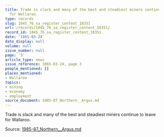 ```yaml
---
title: Trade is slack and many of the best and steadiest miners continue to leave
  for Wallaroo.
type: records
slug: 1845_76_sa_register_content_18351
url: /records/1845_76_sa_register_content_18351/
record_id: 1845_76_sa_register_content_18351
date: '1865-03-24'
date_display: null
volume: null
issue_number: null
page: '3'
article_type: news
issue_reference: 1865-03-24, page 3
people_mentioned: []
places_mentioned:
- Wallaroo
topics:
- mining
- economy
- employment
source_document: 1985-87_Northern__Argus.md
---
```


Trade is slack and many of the best and steadiest miners continue to leave for Wallaroo.

Source: [1985-87_Northern__Argus.md](/downloads/markdown/1985-87_Northern__Argus.md)

